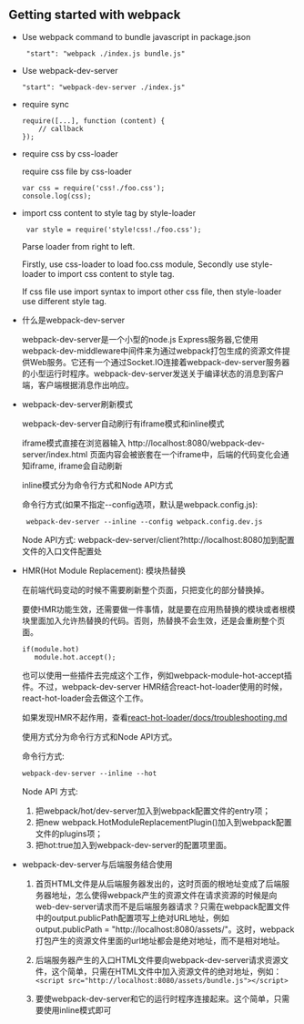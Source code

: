 ## Getting started with webpack

- Use webpack command to bundle javascript in package.json

       "start": "webpack ./index.js bundle.js"

-  Use webpack-dev-server

       "start": "webpack-dev-server ./index.js"

- require sync

      require([...], function (content) {
          // callback
      });

- require css by css-loader

   require css file by css-loader

      var css = require('css!./foo.css');
      console.log(css);

- import css content to style tag by style-loader

       var style = require('style!css!./foo.css');

  Parse loader from right to left.

  Firstly, use css-loader to load foo.css module, Secondly use style-loader to import css content to style tag.

  If css file use import syntax to import other css file, then style-loader use different style tag.

- 什么是webpack-dev-server

  webpack-dev-server是一个小型的node.js Express服务器,它使用webpack-dev-middleware中间件来为通过webpack打包生成的资源文件提供Web服务。它还有一个通过Socket.IO连接着webpack-dev-server服务器的小型运行时程序。webpack-dev-server发送关于编译状态的消息到客户端，客户端根据消息作出响应。

- webpack-dev-server刷新模式

  webpack-dev-server自动刷行有iframe模式和inline模式

  iframe模式直接在浏览器输入 http://localhost:8080/webpack-dev-server/index.html 页面内容会被嵌套在一个iframe中，后端的代码变化会通知iframe, iframe会自动刷新

  inline模式分为命令行方式和Node API方式

  命令行方式(如果不指定--config选项，默认是webpack.config.js):

       webpack-dev-server --inline --config webpack.config.dev.js

  Node API方式: webpack-dev-server/client?http://localhost:8080加到配置文件的入口文件配置处

- HMR(Hot Module Replacement): 模块热替换

  在前端代码变动的时候不需要刷新整个页面，只把变化的部分替换掉。

  要使HMR功能生效，还需要做一件事情，就是要在应用热替换的模块或者根模块里面加入允许热替换的代码。否则，热替换不会生效，还是会重刷整个页面。

      if(module.hot)
         module.hot.accept();

  也可以使用一些插件去完成这个工作，例如webpack-module-hot-accept插件。不过，webpack-dev-server HMR结合react-hot-loader使用的时候，react-hot-loader会去做这个工作。

  如果发现HMR不起作用，查看[react-hot-loader/docs/troubleshooting.md](https://github.com/gaearon/react-hot-loader/blob/master/docs/Troubleshooting.md)

  使用方式分为命令行方式和Node API方式。

  命令行方式:

      webpack-dev-server --inline --hot

  Node API 方式:

  1. 把webpack/hot/dev-server加入到webpack配置文件的entry项；
  2. 把new webpack.HotModuleReplacementPlugin()加入到webpack配置文件的plugins项；
  3. 把hot:true加入到webpack-dev-server的配置项里面。

- webpack-dev-server与后端服务结合使用

  1. 首页HTML文件是从后端服务器发出的，这时页面的根地址变成了后端服务器地址，怎么使得webpack产生的资源文件在请求资源的时候是向web-dev-server请求而不是后端服务器请求？只需在webpack配置文件中的output.publicPath配置项写上绝对URL地址，例如output.publicPath = "http://localhost:8080/assets/"。这时，webpack打包产生的资源文件里面的url地址都会是绝对地址，而不是相对地址。

  2. 后端服务器产生的入口HTML文件要向webpack-dev-server请求资源文件，这个简单，只需在HTML文件中加入资源文件的绝对地址，例如：
  ``<script src="http://localhost:8080/assets/bundle.js"></script>``

  3. 要使webpack-dev-server和它的运行时程序连接起来。这个简单，只需要使用inline模式即可
